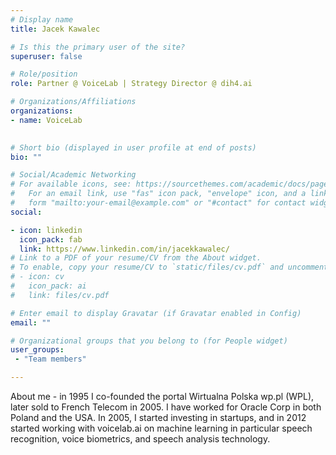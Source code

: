 ```yaml
---
# Display name
title: Jacek Kawalec

# Is this the primary user of the site?
superuser: false

# Role/position
role: Partner @ VoiceLab | Strategy Director @ dih4.ai

# Organizations/Affiliations
organizations:
- name: VoiceLab
  

# Short bio (displayed in user profile at end of posts)
bio: ""

# Social/Academic Networking
# For available icons, see: https://sourcethemes.com/academic/docs/page-builder/#icons
#   For an email link, use "fas" icon pack, "envelope" icon, and a link in the
#   form "mailto:your-email@example.com" or "#contact" for contact widget.
social:

- icon: linkedin
  icon_pack: fab
  link: https://www.linkedin.com/in/jacekkawalec/
# Link to a PDF of your resume/CV from the About widget.
# To enable, copy your resume/CV to `static/files/cv.pdf` and uncomment the lines below.
# - icon: cv
#   icon_pack: ai
#   link: files/cv.pdf

# Enter email to display Gravatar (if Gravatar enabled in Config)
email: ""

# Organizational groups that you belong to (for People widget)
user_groups:
 - "Team members"

---
```

About me - in 1995 I co-founded the portal Wirtualna Polska wp.pl (WPL), later sold to French Telecom in 2005.
I have worked for Oracle Corp in both Poland and the USA.
In 2005, I started investing in startups, and in 2012 started working with voicelab.ai on machine learning in particular speech recognition, 
voice biometrics, and speech analysis technology.


